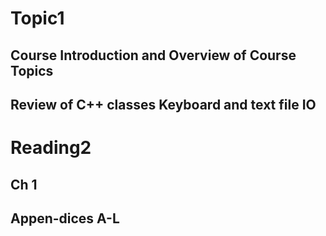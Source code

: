 Topic1
==
## Course Introduction and Overview of Course Topics

## Review of C++ classes Keyboard and text file IO

Reading2
==
## Ch 1

## Appen-dices A-L
